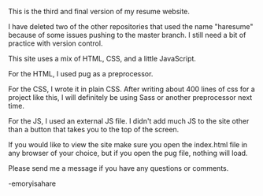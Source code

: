 This is the third and final version of my resume website. 

I have deleted two of the other repositories that used the name "haresume" because of some issues pushing to the master branch. I still need a bit of practice with version control.

This site uses a mix of HTML, CSS, and a little JavaScript. 

For the HTML, I used pug as a preprocessor. 

For the CSS, I wrote it in plain CSS. After writing about 400 lines of css for a project like this, I will definitely be using Sass or another preprocessor next time. 

For the JS, I used an external JS file. I didn't add much JS to the site other than a button that takes you to the top of the screen. 

If you would like to view the site make sure you open the index.html file in any browser of your choice, but if you open the pug file, nothing will load. 

Please send me a message if you have any questions or comments. 

-emoryisahare